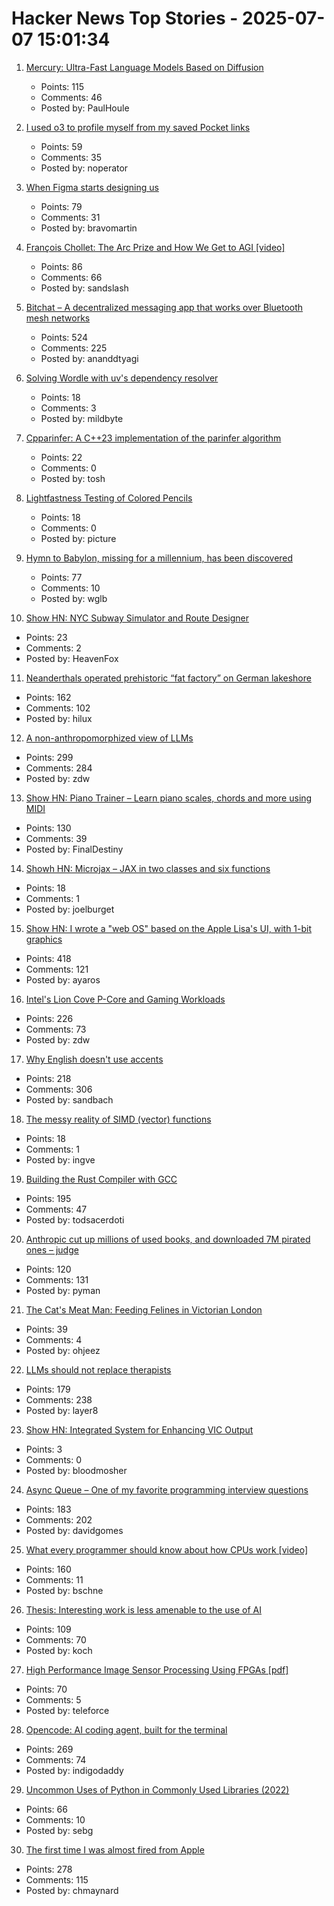 # Hacker News Top Stories - 2025-07-07 15:01:34

1. [Mercury: Ultra-Fast Language Models Based on Diffusion](https://arxiv.org/abs/2506.17298)
   - Points: 115
   - Comments: 46
   - Posted by: PaulHoule

2. [I used o3 to profile myself from my saved Pocket links](https://noperator.dev/posts/o3-pocket-profile/)
   - Points: 59
   - Comments: 35
   - Posted by: noperator

3. [When Figma starts designing us](https://designsystems.international/ideas/when-figma-starts-designing-us/)
   - Points: 79
   - Comments: 31
   - Posted by: bravomartin

4. [François Chollet: The Arc Prize and How We Get to AGI [video]](https://www.youtube.com/watch?v=5QcCeSsNRks)
   - Points: 86
   - Comments: 66
   - Posted by: sandslash

5. [Bitchat – A decentralized messaging app that works over Bluetooth mesh networks](https://github.com/jackjackbits/bitchat)
   - Points: 524
   - Comments: 225
   - Posted by: ananddtyagi

6. [Solving Wordle with uv's dependency resolver](https://mildbyte.xyz/blog/solving-wordle-with-uv-dependency-resolver/)
   - Points: 18
   - Comments: 3
   - Posted by: mildbyte

7. [Cpparinfer: A C++23 implementation of the parinfer algorithm](https://gitlab.com/w0utert/cpparinfer)
   - Points: 22
   - Comments: 0
   - Posted by: tosh

8. [Lightfastness Testing of Colored Pencils](https://sarahrenaeclark.com/lightfast-testing-pencils/)
   - Points: 18
   - Comments: 0
   - Posted by: picture

9. [Hymn to Babylon, missing for a millennium, has been discovered](https://phys.org/news/2025-07-hymn-babylon-millennium.html)
   - Points: 77
   - Comments: 10
   - Posted by: wglb

10. [Show HN: NYC Subway Simulator and Route Designer](https://buildmytransit.nyc)
   - Points: 23
   - Comments: 2
   - Posted by: HeavenFox

11. [Neanderthals operated prehistoric “fat factory” on German lakeshore](https://archaeologymag.com/2025/07/neanderthals-operated-fat-factory-125000-years-ago/)
   - Points: 162
   - Comments: 102
   - Posted by: hilux

12. [A non-anthropomorphized view of LLMs](http://addxorrol.blogspot.com/2025/07/a-non-anthropomorphized-view-of-llms.html)
   - Points: 299
   - Comments: 284
   - Posted by: zdw

13. [Show HN: Piano Trainer – Learn piano scales, chords and more using MIDI](https://github.com/ZaneH/piano-trainer)
   - Points: 130
   - Comments: 39
   - Posted by: FinalDestiny

14. [Showh HN: Microjax – JAX in two classes and six functions](https://github.com/joelburget/microjax)
   - Points: 18
   - Comments: 1
   - Posted by: joelburget

15. [Show HN: I wrote a "web OS" based on the Apple Lisa's UI, with 1-bit graphics](https://alpha.lisagui.com/)
   - Points: 418
   - Comments: 121
   - Posted by: ayaros

16. [Intel's Lion Cove P-Core and Gaming Workloads](https://chipsandcheese.com/p/intels-lion-cove-p-core-and-gaming)
   - Points: 226
   - Comments: 73
   - Posted by: zdw

17. [Why English doesn't use accents](https://www.deadlanguagesociety.com/p/why-english-doesnt-use-accents)
   - Points: 218
   - Comments: 306
   - Posted by: sandbach

18. [The messy reality of SIMD (vector) functions](https://johnnysswlab.com/the-messy-reality-of-simd-vector-functions/)
   - Points: 18
   - Comments: 1
   - Posted by: ingve

19. [Building the Rust Compiler with GCC](https://fractalfir.github.io/generated_html/cg_gcc_bootstrap.html)
   - Points: 195
   - Comments: 47
   - Posted by: todsacerdoti

20. [Anthropic cut up millions of used books, and downloaded 7M pirated ones – judge](https://www.businessinsider.com/anthropic-cut-pirated-millions-used-books-train-claude-copyright-2025-6)
   - Points: 120
   - Comments: 131
   - Posted by: pyman

21. [The Cat's Meat Man: Feeding Felines in Victorian London](https://publicdomainreview.org/essay/the-cats-meat-man/)
   - Points: 39
   - Comments: 4
   - Posted by: ohjeez

22. [LLMs should not replace therapists](https://arxiv.org/abs/2504.18412)
   - Points: 179
   - Comments: 238
   - Posted by: layer8

23. [Show HN: Integrated System for Enhancing VIC Output](https://github.com/Bloodmosher/ISEVIC)
   - Points: 3
   - Comments: 0
   - Posted by: bloodmosher

24. [Async Queue – One of my favorite programming interview questions](https://davidgomes.com/async-queue-interview-ai/)
   - Points: 183
   - Comments: 202
   - Posted by: davidgomes

25. [What every programmer should know about how CPUs work [video]](https://www.youtube.com/watch?v=-HNpim5x-IE)
   - Points: 160
   - Comments: 11
   - Posted by: bschne

26. [Thesis: Interesting work is less amenable to the use of AI](https://remark.ing/rob/rob/Thesis-interesting-work-ie)
   - Points: 109
   - Comments: 70
   - Posted by: koch

27. [High Performance Image Sensor Processing Using FPGAs [pdf]](https://oda.uni-obuda.hu/bitstream/handle/20.500.14044/10350/Gabor_S_Becker_ertekezes.pdf)
   - Points: 70
   - Comments: 5
   - Posted by: teleforce

28. [Opencode: AI coding agent, built for the terminal](https://github.com/sst/opencode)
   - Points: 269
   - Comments: 74
   - Posted by: indigodaddy

29. [Uncommon Uses of Python in Commonly Used Libraries (2022)](https://eugeneyan.com/writing/uncommon-python/)
   - Points: 66
   - Comments: 10
   - Posted by: sebg

30. [The first time I was almost fired from Apple](https://www.engineersneedart.com/blog/almostfired/almostfired.html)
   - Points: 278
   - Comments: 115
   - Posted by: chmaynard

